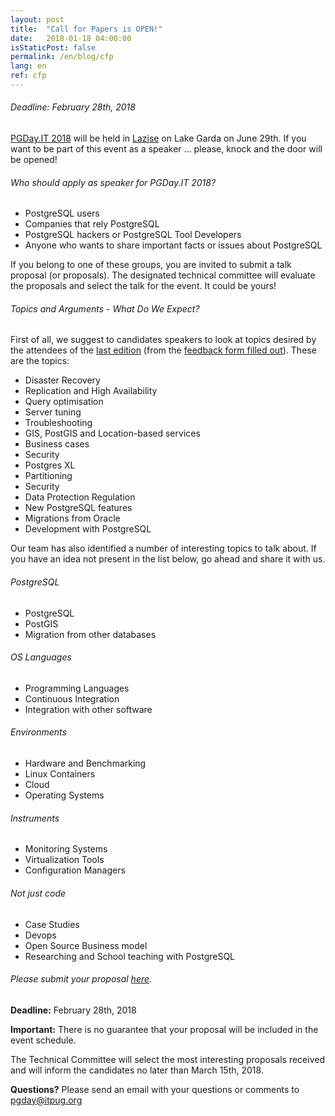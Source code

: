```yaml
---
layout: post
title:  "Call for Papers is OPEN!"
date:   2018-01-18 04:00:00
isStaticPost: false
permalink: /en/blog/cfp
lang: en
ref: cfp
---
```


<h6>Deadline: February 28th, 2018</h6>

[PGDay.IT 2018](https://2018.pgday.it/en/) will be held in [Lazise](https://2018.pgday.it/en/logistics/) on Lake Garda on June 29th. If you want to be part of this event as a speaker … please, knock and the door will be opened!

###### Who should apply as speaker for PGDay.IT 2018?

* PostgreSQL users
* Companies that rely PostgreSQL
* PostgreSQL hackers or PostgreSQL Tool Developers
* Anyone who wants to share important facts or issues about PostgreSQL

If you belong to one of these groups, you are invited to submit a talk proposal (or proposals). The designated technical committee will evaluate the proposals and select the talk for the event. It could be yours!

###### Topics and Arguments - What Do We Expect?

First of all, we suggest to candidates speakers to look at topics desired by the attendees of the [last edition](https://2017.pgday.it/en/) (from the [feedback form filled out](http://blog.itpug.org/pgday_it_2017/)). These are the topics:

* Disaster Recovery
* Replication and High Availability
* Query optimisation
* Server tuning
* Troubleshooting
* GIS, PostGIS and Location-based services
* Business cases
* Security
* Postgres XL
* Partitioning
* Security
* Data Protection Regulation
* New PostgreSQL features
* Migrations from Oracle
* Development with PostgreSQL

Our team has also identified a number of interesting topics to talk about. If you have an idea not present in the list below, go ahead and share it with us.

###### PostgreSQL

* PostgreSQL
* PostGIS
* Migration from other databases

###### OS Languages

* Programming Languages
* Continuous Integration
* Integration with other software

###### Environments

* Hardware and Benchmarking
* Linux Containers
* Cloud
* Operating Systems

###### Instruments

* Monitoring Systems
* Virtualization Tools
* Configuration Managers

###### Not just code

* Case Studies
* Devops
* Open Source Business model
* Researching and School teaching with PostgreSQL

###### Please submit your proposal [here](https://docs.google.com/forms/d/e/1FAIpQLSfs0OGbAXPXHELFAiB1rB9v3vrEk6d8rZf0ukTxP9c1sNKBmA/viewform).

__Deadline:__ February 28th, 2018

__Important:__ There is no guarantee that your proposal will be included in the event schedule.

The Technical Committee will select the most interesting proposals received and will inform the candidates no later than March 15th, 2018.

__Questions?__
Please send an email with your questions or comments to [pgday@itpug.org](mailto:pgday@itpug.org)
